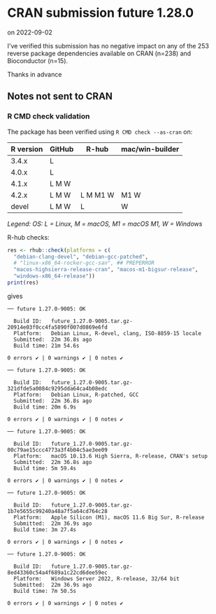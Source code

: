 # CRAN submission future 1.28.0

on 2022-09-02

I've verified this submission has no negative impact on any of the 253 reverse package dependencies available on CRAN (n=238) and Bioconductor (n=15).

Thanks in advance


## Notes not sent to CRAN

### R CMD check validation

The package has been verified using `R CMD check --as-cran` on:

| R version     | GitHub | R-hub    | mac/win-builder |
| ------------- | ------ | -------- | --------------- |
| 3.4.x         | L      |          |                 |
| 4.0.x         | L      |          |                 |
| 4.1.x         | L M W  |          |                 |
| 4.2.x         | L M W  | L M M1 W | M1 W            |
| devel         | L M W  | L        |    W            |

*Legend: OS: L = Linux, M = macOS, M1 = macOS M1, W = Windows*


R-hub checks:

```r
res <- rhub::check(platforms = c(
  "debian-clang-devel", "debian-gcc-patched",
  # "linux-x86_64-rocker-gcc-san", ## PREPERROR
  "macos-highsierra-release-cran", "macos-m1-bigsur-release",
  "windows-x86_64-release"))
print(res)
```

gives

```
── future 1.27.0-9005: OK

  Build ID:   future_1.27.0-9005.tar.gz-20914e03f0cc4fa5890f007d0869e6fd
  Platform:   Debian Linux, R-devel, clang, ISO-8859-15 locale
  Submitted:  22m 36.8s ago
  Build time: 21m 54.6s

0 errors ✔ | 0 warnings ✔ | 0 notes ✔

── future 1.27.0-9005: OK

  Build ID:   future_1.27.0-9005.tar.gz-321dfde5a0084c9295dda64ca4b08edc
  Platform:   Debian Linux, R-patched, GCC
  Submitted:  22m 36.8s ago
  Build time: 20m 6.9s

0 errors ✔ | 0 warnings ✔ | 0 notes ✔

── future 1.27.0-9005: OK

  Build ID:   future_1.27.0-9005.tar.gz-00c79ae15ccc4773a3f4b04c5ae3ee09
  Platform:   macOS 10.13.6 High Sierra, R-release, CRAN's setup
  Submitted:  22m 36.8s ago
  Build time: 5m 59.4s

0 errors ✔ | 0 warnings ✔ | 0 notes ✔

── future 1.27.0-9005: OK

  Build ID:   future_1.27.0-9005.tar.gz-1b7e5655c99240a48a7f5a64cd764c28
  Platform:   Apple Silicon (M1), macOS 11.6 Big Sur, R-release
  Submitted:  22m 36.9s ago
  Build time: 3m 27.4s

0 errors ✔ | 0 warnings ✔ | 0 notes ✔

── future 1.27.0-9005: OK

  Build ID:   future_1.27.0-9005.tar.gz-8ed43360c54a4f689a1c22cd6dee59ec
  Platform:   Windows Server 2022, R-release, 32/64 bit
  Submitted:  22m 36.9s ago
  Build time: 7m 50.5s

0 errors ✔ | 0 warnings ✔ | 0 notes ✔
```
